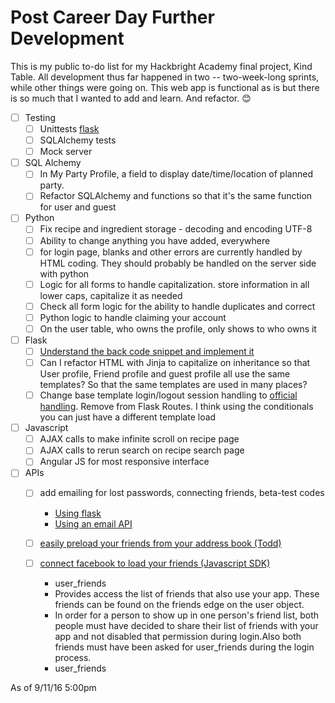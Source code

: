 # Post Career Day Further Development

This is my public to-do list for my Hackbright Academy final project, Kind Table. All development thus far happened in two -- two-week-long sprints, while other things were going on. This web app is functional as is but there is so much that I wanted to add and learn. And refactor. :blush:

- [ ] Testing
    - [ ] Unittests [flask](http://flask.pocoo.org/docs/0.11/testing/)
    - [ ] SQLAlchemy tests
    - [ ] Mock server
- [ ] SQL Alchemy
    - [ ] In My Party Profile, a field to display date/time/location of planned party.
    - [ ] Refactor SQLAlchemy and functions so that it's the same function for user and guest
- [ ] Python
    - [ ] Fix recipe and ingredient storage - decoding and encoding UTF-8
    - [ ] Ability to change anything you have added, everywhere
    - [ ] for login page, blanks and other errors are currently handled by HTML coding. They should probably be handled on the server side with python
    - [ ] Logic for all forms to handle capitalization. store information in all lower caps, capitalize it as needed
    - [ ] Check all form logic for the ability to handle duplicates and correct
    - [ ] Python logic to handle claiming your account
    - [ ] On the user table, who owns the profile, only shows to who owns it
- [ ] Flask
    - [ ] [Understand the back code snippet and implement it](http://flask.pocoo.org/snippets/120/)
    - [ ] Can I refactor HTML with Jinja to capitalize on inheritance so that User profile, Friend profile and guest profile all use the same templates? So that the same templates are used in many places?
    - [ ] Change base template login/logout session handling to [official handling](http://flask.pocoo.org/docs/0.11/tutorial/templates/#layout-html). Remove from Flask Routes. I think using the conditionals you can just have a different template load
- [ ] Javascript
    - [ ] AJAX calls to make infinite scroll on recipe page
    - [ ] AJAX calls to rerun search on recipe search page
    - [ ] Angular JS for most responsive interface
- [ ] APIs
    - [ ] add emailing for lost passwords, connecting friends, beta-test codes
        - [Using flask](https://pythonhosted.org/flask-mail/)
        - [Using an email API](http://blog.mashape.com/list-of-10-email-apis/)

    - [ ] [easily preload your friends from your address book (Todd)](https://developers.google.com/people/v1/getting-started)
    - [ ] [connect facebook to load your friends (Javascript SDK)](https://developers.facebook.com/docs/facebook-login/permissions#reference-user_friends)
        - user_friends
        - Provides access the list of friends that also use your app. These friends can be found on the friends edge on the user object.
        - In order for a person to show up in one person's friend list, both people must have decided to share their list of friends with your app and not disabled that permission during login.Also both friends must have been asked for user_friends during the login process.
        - user_friends


As of 9/11/16 5:00pm